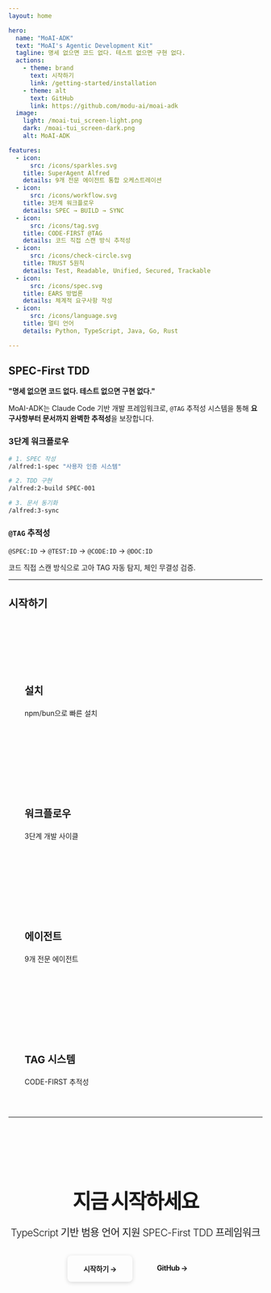 ```yaml
---
layout: home

hero:
  name: "MoAI-ADK"
  text: "MoAI's Agentic Development Kit"
  tagline: 명세 없으면 코드 없다. 테스트 없으면 구현 없다.
  actions:
    - theme: brand
      text: 시작하기
      link: /getting-started/installation
    - theme: alt
      text: GitHub
      link: https://github.com/modu-ai/moai-adk
  image:
    light: /moai-tui_screen-light.png
    dark: /moai-tui_screen-dark.png
    alt: MoAI-ADK

features:
  - icon:
      src: /icons/sparkles.svg
    title: SuperAgent Alfred
    details: 9개 전문 에이전트 통합 오케스트레이션
  - icon:
      src: /icons/workflow.svg
    title: 3단계 워크플로우
    details: SPEC → BUILD → SYNC
  - icon:
      src: /icons/tag.svg
    title: CODE-FIRST @TAG
    details: 코드 직접 스캔 방식 추적성
  - icon:
      src: /icons/check-circle.svg
    title: TRUST 5원칙
    details: Test, Readable, Unified, Secured, Trackable
  - icon:
      src: /icons/spec.svg
    title: EARS 방법론
    details: 체계적 요구사항 작성
  - icon:
      src: /icons/language.svg
    title: 멀티 언어
    details: Python, TypeScript, Java, Go, Rust

---
```


## SPEC-First TDD

**"명세 없으면 코드 없다. 테스트 없으면 구현 없다."**

MoAI-ADK는 Claude Code 기반 개발 프레임워크로, `@TAG` 추적성 시스템을 통해 **요구사항부터 문서까지 완벽한 추적성**을 보장합니다.

### 3단계 워크플로우

```bash
# 1. SPEC 작성
/alfred:1-spec "사용자 인증 시스템"

# 2. TDD 구현
/alfred:2-build SPEC-001

# 3. 문서 동기화
/alfred:3-sync
```

### `@TAG` 추적성

`@SPEC:ID` → `@TEST:ID` → `@CODE:ID` → `@DOC:ID`

코드 직접 스캔 방식으로 고아 TAG 자동 탐지, 체인 무결성 검증.

---

## 시작하기

<div class="getting-started-grid">
  <a href="/getting-started/installation" class="card-link">
    <div class="start-card">
      <div class="card-icon-wrapper">
        <IconPackage :size="24" :stroke-width="1.5" class="card-icon" />
      </div>
      <h3 class="card-title">설치</h3>
      <p class="card-desc">npm/bun으로 빠른 설치</p>
    </div>
  </a>
  <a href="/guide/workflow" class="card-link">
    <div class="start-card">
      <div class="card-icon-wrapper">
        <IconWorkflow :size="24" :stroke-width="1.5" class="card-icon" />
      </div>
      <h3 class="card-title">워크플로우</h3>
      <p class="card-desc">3단계 개발 사이클</p>
    </div>
  </a>
  <a href="/claude/agents" class="card-link">
    <div class="start-card">
      <div class="card-icon-wrapper">
        <IconUsers :size="24" :stroke-width="1.5" class="card-icon" />
      </div>
      <h3 class="card-title">에이전트</h3>
      <p class="card-desc">9개 전문 에이전트</p>
    </div>
  </a>
  <a href="/guide/tag-system" class="card-link">
    <div class="start-card">
      <div class="card-icon-wrapper">
        <IconTag :size="24" :stroke-width="1.5" class="card-icon" />
      </div>
      <h3 class="card-title">TAG 시스템</h3>
      <p class="card-desc">CODE-FIRST 추적성</p>
    </div>
  </a>
</div>

---

<div class="cta-section">
  <h2 class="cta-title">지금 시작하세요</h2>
  <p class="cta-subtitle">TypeScript 기반 범용 언어 지원 SPEC-First TDD 프레임워크</p>
  <div class="cta-buttons">
    <a href="/getting-started/installation" class="cta-primary">시작하기 →</a>
    <a href="https://github.com/modu-ai/moai-adk" class="cta-secondary">GitHub →</a>
  </div>
</div>

<style scoped>
/* 시작하기 그리드 */
.getting-started-grid {
  display: grid;
  grid-template-columns: repeat(auto-fit, minmax(280px, 1fr));
  gap: 32px;
  margin-top: 48px;
}

.card-link {
  text-decoration: none;
  color: inherit;
}

.start-card {
  padding: 32px;
  border: 1px solid var(--vp-c-border);
  border-radius: 8px;
  background: var(--vp-c-bg);
  transition: all 0.3s ease;
}

.start-card:hover {
  transform: translateY(-4px);
  border-color: var(--vp-c-brand-1);
  box-shadow: 0 8px 24px rgba(24, 24, 27, 0.1);
}

:root.dark .start-card:hover {
  box-shadow: 0 8px 24px rgba(250, 250, 250, 0.05);
}

.card-icon-wrapper {
  width: 48px;
  height: 48px;
  margin-bottom: 16px;
  display: flex;
  align-items: center;
  justify-content: center;
  border-radius: 8px;
  background: var(--vp-c-brand-1);
}

.card-icon {
  color: var(--vp-c-bg);
}

:root.dark .card-icon {
  color: #18181b;
}

.card-title {
  margin-top: 0;
  font-weight: 700;
  font-size: 1.25rem;
  color: var(--vp-c-text-1);
}

.card-desc {
  font-weight: 400;
  color: var(--vp-c-text-3);
}

/* CTA 섹션 */
.cta-section {
  text-align: center;
  padding: 64px 0;
  background: linear-gradient(180deg, var(--vp-c-bg-soft) 0%, var(--vp-c-bg-mute) 100%);
}

.cta-title {
  font-weight: 900;
  font-size: 2.5rem;
  letter-spacing: -0.05em;
  color: var(--vp-c-text-1);
  margin-bottom: 16px;
}

.cta-subtitle {
  font-weight: 300;
  font-size: 1.25rem;
  letter-spacing: -0.03em;
  color: var(--vp-c-text-3);
  margin-bottom: 32px;
}

.cta-buttons {
  display: flex;
  gap: 16px;
  justify-content: center;
  flex-wrap: wrap;
}

.cta-primary {
  padding: 16px 32px;
  background: var(--vp-c-brand-1) !important;
  color: var(--vp-c-bg) !important;
  border-radius: 8px;
  text-decoration: none;
  font-weight: 700;
  letter-spacing: -0.03em;
  transition: all 0.3s ease;
  box-shadow: 0 2px 8px rgba(0, 0, 0, 0.15);
}

.cta-primary:hover {
  background: var(--vp-c-brand-2) !important;
  box-shadow: 0 4px 16px rgba(0, 0, 0, 0.2);
}

:root.dark .cta-primary {
  background: #fafafa !important;
  color: #18181b !important;
  box-shadow: 0 2px 8px rgba(250, 250, 250, 0.15) !important;
}

:root.dark .cta-primary:hover {
  background: #e4e4e7 !important;
  box-shadow: 0 4px 16px rgba(250, 250, 250, 0.25) !important;
}

.cta-secondary {
  padding: 16px 32px;
  border: 1px solid var(--vp-c-brand-1);
  color: var(--vp-c-brand-1);
  background: transparent;
  border-radius: 8px;
  text-decoration: none;
  font-weight: 700;
  letter-spacing: -0.03em;
  transition: all 0.3s ease;
}

.cta-secondary:hover {
  background: var(--vp-c-brand-1);
  color: var(--vp-c-bg);
}
</style>
